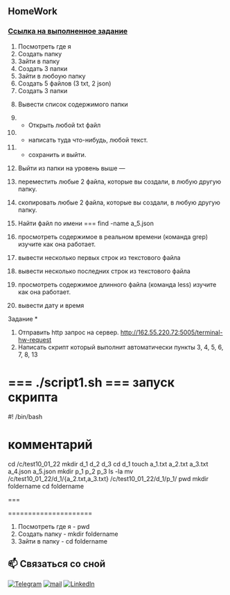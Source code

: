 ## HomeWork
 ### [Ссылка на  выполненное задание](https://github.com/P-e-t-e-r-Parker/GitBash/blob/main/Terminal_HW1.txt)
1) Посмотреть где я 
2) Создать папку    
3) Зайти в папку   
4) Создать 3 папки 
5) Зайти в любоую папку 
6) Создать 5 файлов (3 txt, 2 json)  
7) Создать 3 папки
8. Вывести список содержимого папки 
9) + Открыть любой txt файл 
10) + написать туда что-нибудь, любой текст.  
11) + сохранить и выйти.  
12) Выйти из папки на уровень выше 
—
13) переместить любые 2 файла, которые вы создали, в любую другую папку.  
14) скопировать любые 2 файла, которые вы создали, в любую другую папку. 
15) Найти файл по имени === find -name a_5.json
16) просмотреть содержимое в реальном времени (команда grep) изучите как она работает.
17) вывести несколько первых строк из текстового файла     			                       
18) вывести несколько последних строк из текстового файла 			                       
19) просмотреть содержимое длинного файла (команда less) изучите как она работает.    

20) вывести дату и время 

Задание *
1) Отправить http запрос на сервер. http://162.55.220.72:5005/terminal-hw-request   
2) Написать скрипт который выполнит автоматически пункты 3, 4, 5, 6, 7, 8, 13  

===
./script1.sh === запуск скрипта 
===
#! /bin/bash 

# комментарий

cd /c/test10_01_22
mkdir d_1 d_2 d_3
cd d_1
touch a_1.txt a_2.txt a_3.txt a_4.json a_5.json
mkdir p_1 p_2 p_3
ls -la
mv /c/test10_01_22/d_1/{a_2.txt,a_3.txt} /c/test10_01_22/d_1/p_1/
pwd
mkdir foldername
cd foldername

===

=====================
1) Посмотреть где я - pwd
2) Создать папку - mkdir foldername
3) Зайти в папку - cd foldername
## 📫 Связаться со сной
[![Telegram](https://img.shields.io/static/v1?style=for-the-badge&logo=telegram&message=telegram&label=&color=4165a3&labelColor=000000)](https://t.me/petrshelkunov)
[![mail](https://img.shields.io/static/v1?style=for-the-badge&logo=gmail&message=mail&label=&color=e8203b&labelColor=000000)](mailto:petia.shelkunov@yandex.ru)
[![LinkedIn](https://img.shields.io/static/v1?style=for-the-badge&logo=linkedin&message=LinkedIn&label=&color=3947c4&labelColor=000000)](https://linkedin.com/in/petr-shhelkunov)
